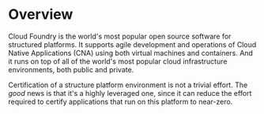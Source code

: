 # Overview

Cloud Foundry is the world's most popular open source software for structured platforms. It supports agile development and operations of Cloud Native Applications (CNA) using both virtual machines and containers. And it runs on top of all of the world's most popular cloud infrastructure environments, both public and private.

Certification of a structure platform environment is not a trivial effort. The *good* news is that it's a highly leveraged one, since it can reduce the effort required to certify applications that run on this platform to near-zero.